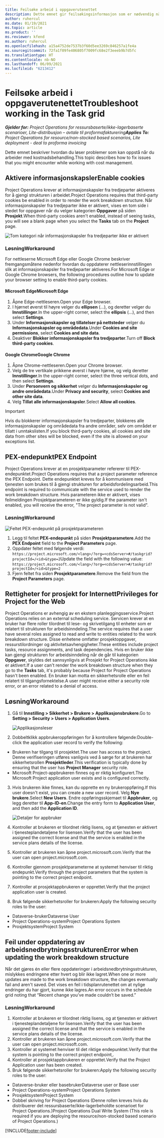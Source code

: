 ```yaml
---
title: Feilsøke arbeid i oppgaverutenettet
description: Dette emnet gir feilsøkingsinformasjon som er nødvendig når du arbeider i oppgaverutenettet.
author: ruhercul
ms.date: 01/19/2021
ms.topic: article
ms.product: ''
ms.reviewer: kfend
ms.author: ruhercul
ms.openlocfilehash: a15a4752de7537b3f60d5ee3269c846257a1fe4a
ms.sourcegitcommit: 72fa1f09fe406805f7009fc68e2f3eeeb9b7d5fc
ms.translationtype: HT
ms.contentlocale: nb-NO
ms.lasthandoff: 06/09/2021
ms.locfileid: "6213412"
---
```

# <a name="troubleshoot-working-in-the-task-grid"></a><span data-ttu-id="c9c32-103">Feilsøke arbeid i oppgaverutenettet</span><span class="sxs-lookup"><span data-stu-id="c9c32-103">Troubleshoot working in the Task grid</span></span> 

<span data-ttu-id="c9c32-104">_**Gjelder for:** Project Operations for ressursbaserte/ikke-lagerbaserte scenarioer, Lite-distribusjon – avtale til proformafakturering_</span><span class="sxs-lookup"><span data-stu-id="c9c32-104">_**Applies To:** Project Operations for resource/non-stocked based scenarios, Lite deployment - deal to proforma invoicing_</span></span>

<span data-ttu-id="c9c32-105">Dette emnet beskriver hvordan du løser problemer som kan oppstå når du arbeider med kostnadsbehandling.</span><span class="sxs-lookup"><span data-stu-id="c9c32-105">This topic describes how to fix issues that you might encounter while working with cost management.</span></span>

## <a name="enable-cookies"></a><span data-ttu-id="c9c32-106">Aktivere informasjonskapsler</span><span class="sxs-lookup"><span data-stu-id="c9c32-106">Enable cookies</span></span>

<span data-ttu-id="c9c32-107">Project Operations krever at informasjonskapsler fra tredjeparter aktiveres for å gjengi strukturen i arbeidet.</span><span class="sxs-lookup"><span data-stu-id="c9c32-107">Project Operations requires that third-party cookies be enabled in order to render the work breakdown structure.</span></span> <span data-ttu-id="c9c32-108">Når informasjonskapsler fra tredjeparter ikke er aktivert, vises en tom side i stedet for oppgaver når du velger kategorien **Oppgaver** på siden **Prosjekt**.</span><span class="sxs-lookup"><span data-stu-id="c9c32-108">When third-party cookies aren't enabled, instead of seeing tasks, you will see a blank page when you select the **Tasks** tab on the **Project** page.</span></span>

![Tom kategori når informasjonskapsler fra tredjeparter ikke er aktivert](media/blankschedule.png)


### <a name="workaround"></a><span data-ttu-id="c9c32-110">Løsning</span><span class="sxs-lookup"><span data-stu-id="c9c32-110">Workaround</span></span>
<span data-ttu-id="c9c32-111">For nettleserne Microsoft Edge eller Google Chrome beskriver fremgangsmåtene nedenfor hvordan du oppdaterer nettleserinnstillingen slik at informasjonskapsler fra tredjeparter aktiveres.</span><span class="sxs-lookup"><span data-stu-id="c9c32-111">For Microsoft Edge or Google Chrome browsers, the following procedures outline how to update your browser setting to enable third-party cookies.</span></span>

#### <a name="microsoft-edge"></a><span data-ttu-id="c9c32-112">Microsoft Edge</span><span class="sxs-lookup"><span data-stu-id="c9c32-112">Microsoft Edge</span></span>

1. <span data-ttu-id="c9c32-113">Åpne Edge-nettleseren.</span><span class="sxs-lookup"><span data-stu-id="c9c32-113">Open your Edge browser.</span></span>
2. <span data-ttu-id="c9c32-114">I hjørnet øverst til høyre velger du **ellipsen** (...), og deretter velger du **Innstillinger**.</span><span class="sxs-lookup"><span data-stu-id="c9c32-114">In the upper-right corner, select the **ellipsis** (...), and then select **Settings**.</span></span>
3. <span data-ttu-id="c9c32-115">Under **Informasjonskapsler og tillatelser på nettsteder** velger du **Informasjonskapsler og områdedata**.</span><span class="sxs-lookup"><span data-stu-id="c9c32-115">Under **Cookies and site permissions**, select **Cookies and site data**.</span></span>
4. <span data-ttu-id="c9c32-116">Deaktiver **Blokker informasjonskapsler fra tredjeparter**.</span><span class="sxs-lookup"><span data-stu-id="c9c32-116">Turn off **Block third-party cookies**.</span></span>

#### <a name="google-chrome"></a><span data-ttu-id="c9c32-117">Google Chrome</span><span class="sxs-lookup"><span data-stu-id="c9c32-117">Google Chrome</span></span>

1. <span data-ttu-id="c9c32-118">Åpne Chrome-nettleseren.</span><span class="sxs-lookup"><span data-stu-id="c9c32-118">Open your Chrome browser.</span></span>
2. <span data-ttu-id="c9c32-119">Velg de tre vertikale prikkene øverst i høyre hjørne, og velg deretter **Innstillinger**.</span><span class="sxs-lookup"><span data-stu-id="c9c32-119">In the upper-right corner, select the three vertical dots, and then select **Settings**.</span></span>
3. <span data-ttu-id="c9c32-120">Under **Personvern og sikkerhet** velger du **Informasjonskapsler og andre områdedata**.</span><span class="sxs-lookup"><span data-stu-id="c9c32-120">Under **Privacy and security**, select **Cookies and other site data**.</span></span>
4. <span data-ttu-id="c9c32-121">Velg **Tillat alle informasjonskapsler**.</span><span class="sxs-lookup"><span data-stu-id="c9c32-121">Select **Allow all cookies**.</span></span>

> [!IMPORTANT]
> <span data-ttu-id="c9c32-122">Hvis du blokkerer informasjonskapsler fra tredjeparter, blokkeres alle informasjonskapsler og områdedata fra andre områder, selv om området er tillatt i unntakslisten.</span><span class="sxs-lookup"><span data-stu-id="c9c32-122">If you block third-party cookies, all cookies and site data from other sites will be blocked, even if the site is allowed on your exceptions list.</span></span>

## <a name="pex-endpoint"></a><span data-ttu-id="c9c32-123">PEX-endepunkt</span><span class="sxs-lookup"><span data-stu-id="c9c32-123">PEX Endpoint</span></span>

<span data-ttu-id="c9c32-124">Project Operations krever at en prosjektparameter refererer til PEX-endepunktet.</span><span class="sxs-lookup"><span data-stu-id="c9c32-124">Project Operations requires that a project parameter reference the PEX Endpoint.</span></span> <span data-ttu-id="c9c32-125">Dette endepunktet kreves for å kommunisere med tjenesten som brukes til å gjengi strukturen for arbeidsfordelingsarbeid.</span><span class="sxs-lookup"><span data-stu-id="c9c32-125">This endpoint is required to communicate with the service used to render the work breakdown structure.</span></span> <span data-ttu-id="c9c32-126">Hvis parameteren ikke er aktivert, vises feilmeldingen Prosjektparameteren er ikke gyldig.</span><span class="sxs-lookup"><span data-stu-id="c9c32-126">If the parameter isn't enabled, you will receive the error, "The project parameter is not valid".</span></span> 

### <a name="workaround"></a><span data-ttu-id="c9c32-127">Løsning</span><span class="sxs-lookup"><span data-stu-id="c9c32-127">Workaround</span></span>
 ![Feltet PEX-endepunkt på prosjektparameteren](media/projectparameter.png)

1. <span data-ttu-id="c9c32-129">Legg til feltet **PEX-endepunkt** på siden **Prosjektparametere**.</span><span class="sxs-lookup"><span data-stu-id="c9c32-129">Add the **PEX Endpoint** field to the **Project Parameters** page.</span></span>
2. <span data-ttu-id="c9c32-130">Oppdater feltet med følgende verdi: `https://project.microsoft.com/<lang>/?org=<cdsServer>#/taskgrid?projectId=/<id>&type=2`</span><span class="sxs-lookup"><span data-stu-id="c9c32-130">Update the field with the following value: `https://project.microsoft.com/<lang>/?org=<cdsServer>#/taskgrid?projectId=/<id>&type=2`</span></span>
3. <span data-ttu-id="c9c32-131">Fjern feltet fra siden **Prosjektparametere**.</span><span class="sxs-lookup"><span data-stu-id="c9c32-131">Remove the field from the **Project Parameters** page.</span></span>

## <a name="privileges-for-project-for-the-web"></a><span data-ttu-id="c9c32-132">Rettigheter for prosjekt for Internett</span><span class="sxs-lookup"><span data-stu-id="c9c32-132">Privileges for Project for the Web</span></span>

<span data-ttu-id="c9c32-133">Project Operations er avhengig av en ekstern planleggingsservice.</span><span class="sxs-lookup"><span data-stu-id="c9c32-133">Project Operations relies on an external scheduling service.</span></span> <span data-ttu-id="c9c32-134">Servicen krever at en bruker har flere roller tilordnet til lese- og skrivetilgang til enheter som er relatert til strukturen for arbeidsinndeling.</span><span class="sxs-lookup"><span data-stu-id="c9c32-134">The service requires that a user have several roles assigned to read and write to entities related to the work breakdown structure.</span></span> <span data-ttu-id="c9c32-135">Disse enhetene omfatter prosjektoppgaver, ressurstilordninger og aktivitetsavhengigheter.</span><span class="sxs-lookup"><span data-stu-id="c9c32-135">These entities include project tasks, resource assignments, and task dependencies.</span></span> <span data-ttu-id="c9c32-136">Hvis en bruker ikke kan gjengi strukturen for arbeidsinndeling når de går til kategorien **Oppgaver**, skyldes det sannsynligvis at Prosjekt for Project Operations ikke er aktivert.</span><span class="sxs-lookup"><span data-stu-id="c9c32-136">If a user can't render the work breakdown structure when they go to the **Tasks** tab, it's probably because Project for Project Operations hasn't been enabled.</span></span> <span data-ttu-id="c9c32-137">En bruker kan motta en sikkerhetsrolle eller en feil relatert til tilgangsfornektelse.</span><span class="sxs-lookup"><span data-stu-id="c9c32-137">A user might receive either a security role error, or an error related to a denial of access.</span></span>


## <a name="workaround"></a><span data-ttu-id="c9c32-138">Løsning</span><span class="sxs-lookup"><span data-stu-id="c9c32-138">Workaround</span></span>

1. <span data-ttu-id="c9c32-139">Gå til **Innstilling > Sikkerhet > Brukere > Applikasjonsbrukere**.</span><span class="sxs-lookup"><span data-stu-id="c9c32-139">Go to **Setting > Security > Users > Application Users**.</span></span>  

   ![Applikasjonsleser](media/applicationuser.jpg)
   
2. <span data-ttu-id="c9c32-141">Dobbeltklikk appbrukeroppføringen for å kontrollere følgende:</span><span class="sxs-lookup"><span data-stu-id="c9c32-141">Double-click the application user record to verify the following:</span></span>

 - <span data-ttu-id="c9c32-142">Brukeren har tilgang til prosjektet.</span><span class="sxs-lookup"><span data-stu-id="c9c32-142">The user has access to the project.</span></span> <span data-ttu-id="c9c32-143">Denne verifiseringen utføres vanligvis ved å sørge for at brukeren har sikkerhetsrollen **Prosjektleder**.</span><span class="sxs-lookup"><span data-stu-id="c9c32-143">This verification is typically done by ensuring that the user has **Project Manager** security role.</span></span>
 - <span data-ttu-id="c9c32-144">Microsoft Project-appbrukeren finnes og er riktig konfigurert.</span><span class="sxs-lookup"><span data-stu-id="c9c32-144">The Microsoft Project application user exists and is configured correctly.</span></span>
 
3. <span data-ttu-id="c9c32-145">Hvis brukeren ikke finnes, kan du opprette en ny brukeroppføring.</span><span class="sxs-lookup"><span data-stu-id="c9c32-145">If this user doesn't exist, you can create a new user record.</span></span> <span data-ttu-id="c9c32-146">Velg **Nye brukere**.</span><span class="sxs-lookup"><span data-stu-id="c9c32-146">Select **New Users**.</span></span> <span data-ttu-id="c9c32-147">Endre oppføringsskjemaet til **Appbruker**, og legg deretter til **App-ID-en**.</span><span class="sxs-lookup"><span data-stu-id="c9c32-147">Change the entry form to **Application User**, and then add the **Application ID**.</span></span>

   ![Detaljer for appbruker](media/applicationuserdetails.jpg)

4. <span data-ttu-id="c9c32-149">Kontroller at brukeren er tilordnet riktig lisens, og at tjenesten er aktivert i tjenesteplandetaljene for lisensen.</span><span class="sxs-lookup"><span data-stu-id="c9c32-149">Verify that the user has been assigned the correct license and that the service is enabled in the service plans details of the license.</span></span>
5. <span data-ttu-id="c9c32-150">Kontroller at brukeren kan åpne project.microsoft.com.</span><span class="sxs-lookup"><span data-stu-id="c9c32-150">Verify that the user can open project.microsoft.com.</span></span>
6. <span data-ttu-id="c9c32-151">Kontroller gjennom prosjektparameterne at systemet henviser til riktig endepunkt.</span><span class="sxs-lookup"><span data-stu-id="c9c32-151">Verify through the project parameters that the system is pointing to the correct project endpoint.</span></span>
7. <span data-ttu-id="c9c32-152">Kontroller at prosjektappbrukeren er opprettet.</span><span class="sxs-lookup"><span data-stu-id="c9c32-152">Verify that the project application user is created.</span></span>
8. <span data-ttu-id="c9c32-153">Bruk følgende sikkerhetsroller for brukeren:</span><span class="sxs-lookup"><span data-stu-id="c9c32-153">Apply the following security roles to the user:</span></span>

  - <span data-ttu-id="c9c32-154">Dataverse-bruker</span><span class="sxs-lookup"><span data-stu-id="c9c32-154">Dataverse User</span></span>
  - <span data-ttu-id="c9c32-155">Project Operations-system</span><span class="sxs-lookup"><span data-stu-id="c9c32-155">Project Operations System</span></span>
  - <span data-ttu-id="c9c32-156">Prosjektsystem</span><span class="sxs-lookup"><span data-stu-id="c9c32-156">Project System</span></span>

## <a name="error-when-updating-the-work-breakdown-structure"></a><span data-ttu-id="c9c32-157">Feil under oppdatering av arbeidsnedbrytningsstrukturen</span><span class="sxs-lookup"><span data-stu-id="c9c32-157">Error when updating the work breakdown structure</span></span>

<span data-ttu-id="c9c32-158">Når det gjøres én eller flere oppdateringer i arbeidsnedbrytningsstrukturen, mislykkes endringene etter hvert og blir ikke lagret.</span><span class="sxs-lookup"><span data-stu-id="c9c32-158">When one or more updates are made to the work breakdown structure, the changes eventually fail and aren't saved.</span></span> <span data-ttu-id="c9c32-159">Det vises en feil i tidsplanrutenettet om at nylige endringer du har gjort, kunne ikke lagres.</span><span class="sxs-lookup"><span data-stu-id="c9c32-159">An error occurs in the schedule grid noting that “Recent change you’ve made couldn’t be saved.”</span></span>

### <a name="workaround"></a><span data-ttu-id="c9c32-160">Løsning</span><span class="sxs-lookup"><span data-stu-id="c9c32-160">Workaround</span></span>

1. <span data-ttu-id="c9c32-161">Kontroller at brukeren er tilordnet riktig lisens, og at tjenesten er aktivert i tjenesteplandetaljene for lisensen.</span><span class="sxs-lookup"><span data-stu-id="c9c32-161">Verify that the user has been assigned the correct license and that the service is enabled in the service plans details of the license.</span></span>
2. <span data-ttu-id="c9c32-162">Kontroller at brukeren kan åpne project.microsoft.com.</span><span class="sxs-lookup"><span data-stu-id="c9c32-162">Verify that the user can open project.microsoft.com.</span></span>
3. <span data-ttu-id="c9c32-163">Kontroller at systemet henviser til det riktige endepunktet.</span><span class="sxs-lookup"><span data-stu-id="c9c32-163">Verify that the system is pointing to the correct project endpoint,.</span></span>
4. <span data-ttu-id="c9c32-164">Kontroller at prosjektappbrukeren er opprettet.</span><span class="sxs-lookup"><span data-stu-id="c9c32-164">Verify that the Project Application user has been created.</span></span>
5. <span data-ttu-id="c9c32-165">Bruk følgende sikkerhetsroller for brukeren:</span><span class="sxs-lookup"><span data-stu-id="c9c32-165">Apply the following security roles to the user:</span></span>
  
  - <span data-ttu-id="c9c32-166">Dataverse-bruker eller basebruker</span><span class="sxs-lookup"><span data-stu-id="c9c32-166">Dataverse user or Base user</span></span>
  - <span data-ttu-id="c9c32-167">Project Operations-system</span><span class="sxs-lookup"><span data-stu-id="c9c32-167">Project Operations System</span></span>
  - <span data-ttu-id="c9c32-168">Prosjektsystem</span><span class="sxs-lookup"><span data-stu-id="c9c32-168">Project System</span></span>
  - <span data-ttu-id="c9c32-169">Dobbel skriving for Project Operations (Denne rollen kreves hvis du distribuerer det ressursbaserte/ikke-lagerbeholdte scenarioet for Project Operations.)</span><span class="sxs-lookup"><span data-stu-id="c9c32-169">Project Operations Dual Write System (This role is required if you are deploying the resource/non-stocked based scenario of Project Operations.)</span></span>


[!INCLUDE[footer-include](../includes/footer-banner.md)]

